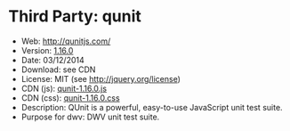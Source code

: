 Third Party: qunit
===================

* Web: http://qunitjs.com/
* Version: [1.16.0](https://github.com/jquery/qunit/releases/tag/1.15.0)
* Date: 03/12/2014
* Download: see CDN
* License: MIT (see http://jquery.org/license)
* CDN (js): [qunit-1.16.0.js](http://code.jquery.com/qunit/qunit-1.16.0.js)
* CDN (css): [qunit-1.16.0.css](http://code.jquery.com/qunit/qunit-1.16.0.css)
* Description: QUnit is a powerful, easy-to-use JavaScript unit test suite.
* Purpose for dwv: DWV unit test suite.
